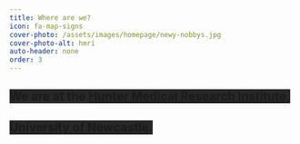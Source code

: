 ```yaml
---
title: Where are we?
icon: fa-map-signs
cover-photo: /assets/images/homepage/newy-nobbys.jpg 
cover-photo-alt: hmri
auto-header: none
order: 3
---
```


## <span style="background-color:#282828;">We are at the [Hunter Medical Research Institute](https://hmri.org.au/), </span>
## <span style="background-color:#282828;">[University of Newcastle](https://www.newcastle.edu.au/). </span>

